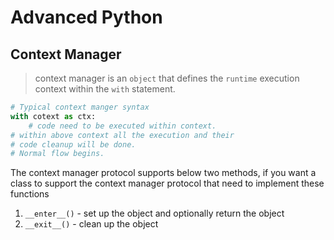 # Advanced Python

## Context Manager

> context manager is an `object` that defines the `runtime` execution context within the `with` statement.

```python
# Typical context manger syntax
with cotext as ctx:
    # code need to be executed within context.
# within above context all the execution and their
# code cleanup will be done.
# Normal flow begins.
```
The context manager protocol supports below two methods, if you want a class to support the context manager
protocol that need to implement these functions
1. `__enter__()` - set up the object and optionally return the object
2. `__exit__()` - clean up the object
